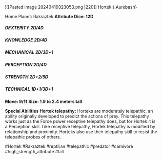 ![[Pasted image 20240419023053.png |220]]
Hortek {.Aurebash}

Home Planet: Rakraztek
**Attribute Dice: 12D**
##### DEXTERITY 2D/4D
##### KNOWLEDGE 2D/4D
##### MECHANICAL 2D/3D+1
##### PERCEPTION 2D/4D
##### STRENGTH 2D+2/5D
##### TECHNICAL 1D+1/3D+1
**Move: 9/11**
**Size: 1.9 to 2.4 meters tall**

**Special Abilities**
**Hortek telepathy:** Horteks are moderately telepathic, an ability originally developed to predict the actions of prey. This telepathy works just as the Force power receptive telepathy does, but for Hortek it is a Perception skill. Like receptive telepathy, Hortek telepathy is modified by relationship and proximity. Horteks also use their telepathy skill to resist the telepathic probes of others.


#Hortek #Rakraztek #reptilian #telepathic #predator #carnivore 
#high_strength_attribute #tall